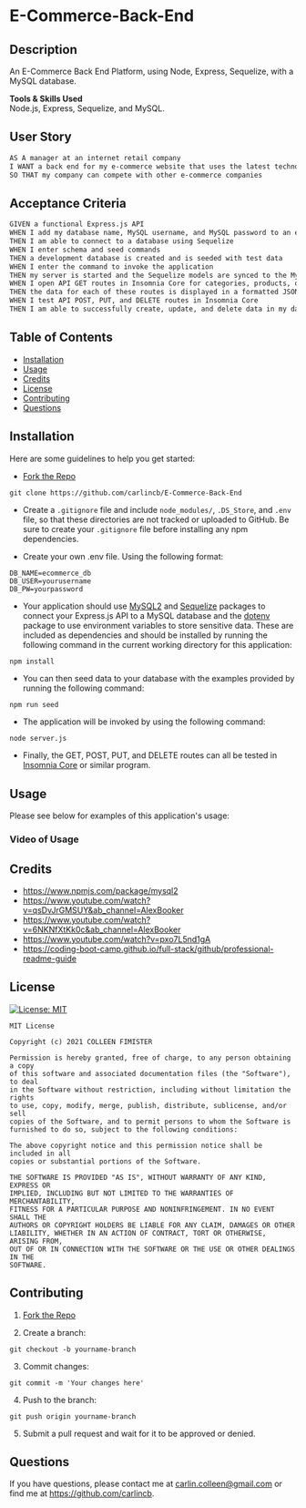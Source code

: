 # E-Commerce-Back-End

## Description

An E-Commerce Back End Platform, using Node, Express, Sequelize, with a MySQL database.

**Tools & Skills Used**<br>
Node.js, Express, Sequelize, and MySQL.

## User Story

```md
AS A manager at an internet retail company
I WANT a back end for my e-commerce website that uses the latest technologies
SO THAT my company can compete with other e-commerce companies
```

## Acceptance Criteria

```md
GIVEN a functional Express.js API
WHEN I add my database name, MySQL username, and MySQL password to an environment variable file
THEN I am able to connect to a database using Sequelize
WHEN I enter schema and seed commands
THEN a development database is created and is seeded with test data
WHEN I enter the command to invoke the application
THEN my server is started and the Sequelize models are synced to the MySQL database
WHEN I open API GET routes in Insomnia Core for categories, products, or tags
THEN the data for each of these routes is displayed in a formatted JSON
WHEN I test API POST, PUT, and DELETE routes in Insomnia Core
THEN I am able to successfully create, update, and delete data in my database
```

## Table of Contents

- [Installation](#installation)
- [Usage](#usage)
- [Credits](#credits)
- [License](#license)
- [Contributing](#contributing)
- [Questions](#questions)

## Installation

Here are some guidelines to help you get started:

- [Fork the Repo](https://docs.github.com/en/get-started/quickstart/fork-a-repo)

```
git clone https://github.com/carlincb/E-Commerce-Back-End
```

- Create a `.gitignore` file and include `node_modules/`, `.DS_Store`, and `.env` file, so that these directories are not tracked or uploaded to GitHub. Be sure to create your `.gitignore` file before installing any npm dependencies.

- Create your own .env file. Using the following format:

```
DB_NAME=ecommerce_db
DB_USER=yourusername
DB_PW=yourpassword
```

- Your application should use [MySQL2](https://www.npmjs.com/package/mysql2) and [Sequelize](https://www.npmjs.com/package/sequelize) packages to connect your Express.js API to a MySQL database and the [dotenv](https://www.npmjs.com/package/dotenv) package to use environment variables to store sensitive data. These are included as dependencies and should be installed by running the following command in the current working directory for this application:

```
npm install
```

- You can then seed data to your database with the examples provided by running the following command:

```
npm run seed
```

- The application will be invoked by using the following command:

```bash
node server.js
```

- Finally, the GET, POST, PUT, and DELETE routes can all be tested in [Insomnia Core](https://insomnia.rest/products/insomnia) or similar program.

## Usage

Please see below for examples of this application's usage:

### Video of Usage

## Credits

- https://www.npmjs.com/package/mysql2
- https://www.youtube.com/watch?v=qsDvJrGMSUY&ab_channel=AlexBooker
- https://www.youtube.com/watch?v=6NKNfXtKk0c&ab_channel=AlexBooker
- https://www.youtube.com/watch?v=pxo7L5nd1gA
- https://coding-boot-camp.github.io/full-stack/github/professional-readme-guide

## License

[![License: MIT](https://img.shields.io/badge/License-MIT-yellow.svg)](https://opensource.org/licenses/MIT)<br/>

    MIT License

    Copyright (c) 2021 COLLEEN FIMISTER

    Permission is hereby granted, free of charge, to any person obtaining a copy
    of this software and associated documentation files (the "Software"), to deal
    in the Software without restriction, including without limitation the rights
    to use, copy, modify, merge, publish, distribute, sublicense, and/or sell
    copies of the Software, and to permit persons to whom the Software is
    furnished to do so, subject to the following conditions:

    The above copyright notice and this permission notice shall be included in all
    copies or substantial portions of the Software.

    THE SOFTWARE IS PROVIDED "AS IS", WITHOUT WARRANTY OF ANY KIND, EXPRESS OR
    IMPLIED, INCLUDING BUT NOT LIMITED TO THE WARRANTIES OF MERCHANTABILITY,
    FITNESS FOR A PARTICULAR PURPOSE AND NONINFRINGEMENT. IN NO EVENT SHALL THE
    AUTHORS OR COPYRIGHT HOLDERS BE LIABLE FOR ANY CLAIM, DAMAGES OR OTHER
    LIABILITY, WHETHER IN AN ACTION OF CONTRACT, TORT OR OTHERWISE, ARISING FROM,
    OUT OF OR IN CONNECTION WITH THE SOFTWARE OR THE USE OR OTHER DEALINGS IN THE
    SOFTWARE.

## Contributing

1. [Fork the Repo](https://docs.github.com/en/get-started/quickstart/fork-a-repo)

2. Create a branch:

```
git checkout -b yourname-branch
```

3. Commit changes:

```
git commit -m 'Your changes here'
```

4. Push to the branch:

```
git push origin yourname-branch
```

5. Submit a pull request and wait for it to be approved or denied.

## Questions

If you have questions, please contact me at carlin.colleen@gmail.com or find me at https://github.com/carlincb.
